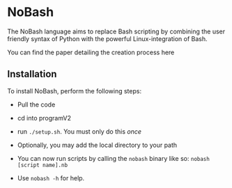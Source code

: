 # NoBash
The NoBash language aims to replace Bash scripting by combining the user friendly syntax of Python with the powerful Linux-integration of Bash.

You can find the paper detailing the creation process here

## Installation
To install NoBash, perform the following steps:
- Pull the code
- cd into programV2
- run `./setup.sh`. You must only do this *once*
- Optionally, you may add the local directory to your path
- You can now run scripts by calling the `nobash` binary like so:
  `nobash [script name].nb`

- Use `nobash -h` for help.

